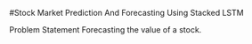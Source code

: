 #Stock Market Prediction And Forecasting Using Stacked LSTM





Problem Statement 
Forecasting the value of a stock.

